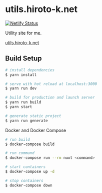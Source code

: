 # utils.hiroto-k.net

[![Netlify Status](https://api.netlify.com/api/v1/badges/d63c4173-f731-40c0-bfae-00d2f5276ee1/deploy-status)](https://app.netlify.com/sites/utils-hiroto-k/deploys)

Utility site for me.

[utils.hiroto-k.net](https://utils.hiroto-k.net)

## Build Setup

``` bash
# install dependencies
$ yarn install

# serve with hot reload at localhost:3000
$ yarn run dev

# build for production and launch server
$ yarn run build
$ yarn start

# generate static project
$ yarn run generate
```

Docker and Docker Compose
```bash
# run build
$ docker-compose build

# run command
$ docker-compose run --rm nuxt <command>

# start containers
$ docker-compose up -d

# stop containers
$ docker-compose down
```
